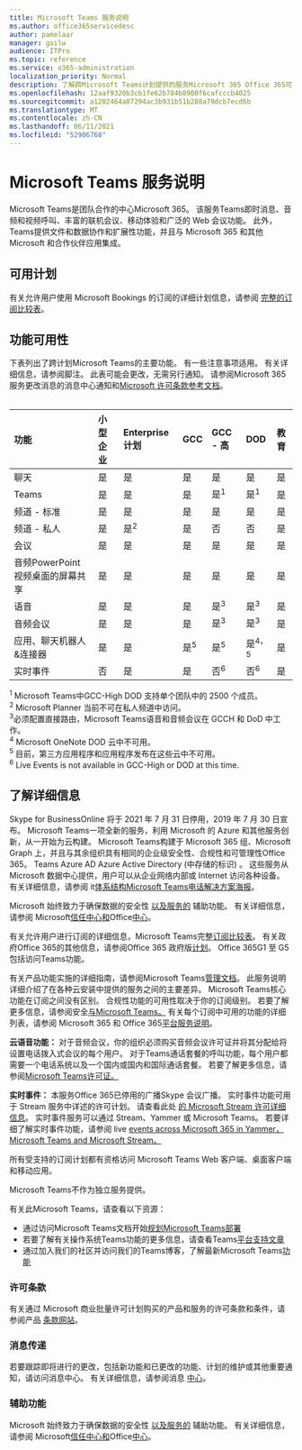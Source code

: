 ```yaml
---
title: Microsoft Teams 服务说明
ms.author: office365servicedesc
author: pamelaar
manager: gailw
audience: ITPro
ms.topic: reference
ms.service: o365-administration
localization_priority: Normal
description: 了解跨Microsoft Teams计划提供的服务Microsoft 365 Office 365可用性。
ms.openlocfilehash: 12aaf9320b3cb1fe62b784b8900f6cafcccb4025
ms.sourcegitcommit: a1202464a07294ac3b931b51b288a79dcb7ecd6b
ms.translationtype: MT
ms.contentlocale: zh-CN
ms.lasthandoff: 06/11/2021
ms.locfileid: "52906768"
---
```

# <a name="microsoft-teams-service-description"></a>Microsoft Teams 服务说明

Microsoft Teams是团队合作的中心Microsoft 365。 该服务Teams即时消息、音频和视频呼叫、丰富的联机会议、移动体验和广泛的 Web 会议功能。 此外，Teams提供文件和数据协作和扩展性功能，并且与 Microsoft 365 和其他 Microsoft 和合作伙伴应用集成。

## <a name="available-plans"></a>可用计划

有关允许用户使用 Microsoft Bookings 的订阅的详细计划信息，请参阅 [完整的订阅比较表](https://go.microsoft.com/fwlink/?linkid=2139145)。

## <a name="feature-availability"></a>功能可用性

下表列出了跨计划Microsoft Teams的主要功能。 有一些注意事项适用。 有关详细信息，请参阅脚注。 此表可能会更改，无需另行通知。 请参阅Microsoft 365服务更改消息的消息中心通知和[Microsoft 许可条款参考文档](https://www.microsoft.com/licensing/product-licensing/products)。<br><br>

| 功能 | 小型企业 | Enterprise计划 | GCC | GCC - 高 | DOD | 教育 |
|:-----|:-----|:-----|:-----|:-----|:-----|:-----|
|聊天  <br/> |是  <br/> |是  <br/> |是  <br/> |是  <br/> |是  <br/> |是  <br/> |
|Teams  <br/> |是 <br/> |是 <br/> |是 <br/> |是<sup>1</sup>  <br/> |是<sup>1</sup>  <br/> |是  <br/> |
|频道 - 标准  <br/> |是  <br/> |是  <br/> |是  <br/> |是  <br/> |是  <br/> |是  <br/> |
|频道 - 私人  <br/> |是  <br/> |是<sup>2</sup>  <br/> |是 <br/> |否  <br/> |否 <br/> |是  <br/> |
|会议  <br/> |是  <br/> |是  <br/> |是  <br/> |是  <br/> |是  <br/> |是  <br/> |
|音频PowerPoint视频桌面的屏幕共享 <br/> |是  <br/> |是  <br/> |是  <br/> |是  <br/> |是  <br/> |是  <br/> |
|语音  <br/> |是  <br/> |是  <br/> |是  <br/> |是<sup>3</sup>  <br/> |是<sup>3</sup>  <br/> |是  <br/> |
|音频会议  <br/> |是  <br/> |是  <br/> |是  <br/> |是<sup>3</sup>  <br/> |是<sup>3</sup>  <br/> |是  <br/> |
|应用、聊天机器人&连接器  <br/> |是  <br/> |是  <br/> |是<sup>5</sup>  <br/> |是<sup>5</sup>  <br/> |是<sup>4，5</sup>  <br/> |是  <br/> |
|实时事件  <br/> |否  <br/> |是  <br/> |是  <br/> |否<sup>6</sup>  <br/> |否<sup>6</sup>  <br/> |是  <br/> |

<sup>1</sup> Microsoft Teams中GCC-High DOD 支持单个团队中的 2500 个成员。<br/>
<sup>2</sup> Microsoft Planner 当前不可在私人频道中访问。<br/>
<sup>3</sup>必须配置直接路由，Microsoft Teams语音和音频会议在 GCCH 和 DoD 中工作。<br/>
<sup>4</sup> Microsoft OneNote DOD 云中不可用。<br/>
<sup>5</sup> 目前，第三方应用程序和应用程序发布在这些云中不可用。<br/>
<sup>6</sup> Live Events is not available in GCC-High or DOD at this time.<br/>

## <a name="learn-more"></a>了解详细信息

Skype for BusinessOnline 将于 2021 年 7 月 31 日停用，2019 年 7 月 30 日宣布。 [](https://techcommunity.microsoft.com/t5/Microsoft-Teams-Blog/Skype-for-Business-Online-to-Be-Retired-in-2021/ba-p/777833) Microsoft Teams一项全新的服务，利用 Microsoft 的 Azure 和其他服务创新，从一开始为云构建。 Microsoft Teams构建于 Microsoft 365 组、Microsoft Graph 上，并且与其余组织具有相同的企业级安全性、合规性和可管理性Office 365。 Teams Azure AD Azure Active Directory (中存储的标识) 。 这些服务从 Microsoft 数据中心提供，用户可以从企业网络内部或 Internet 访问各种设备。 有关详细信息，请参阅 it[体系结构Microsoft Teams电话解决方案海报](/microsoftteams/teams-architecture-solutions-posters)。

Microsoft 始终致力于确保数据的安全性 [以及服务的](https://www.microsoft.com/trust-center/compliance/accessibility) 辅助功能。 有关详细信息，请参阅 Microsoft[信任中心和](https://www.microsoft.com/trust-center)Office[中心](https://support.office.com/article/Office-Accessibility-Center-Resources-for-people-with-disabilities-ecab0fcf-d143-4fe8-a2ff-6cd596bddc6d)。

有关允许用户进行订阅的详细信息，Microsoft Teams完整[订阅比较表](https://go.microsoft.com/fwlink/?linkid=2139145)。 有关政府Office 365的其他信息，请参阅Office 365 政府版[计划](https://www.microsoft.com/microsoft-365/government/compare-office-365-government-plans)。 Office 365G1 至 G5 包括访问Teams功能。

有关产品功能实施的详细指南，请参阅Microsoft Teams[管理文档](/MicrosoftTeams)。 此服务说明详细介绍了在各种云安装中提供的服务之间的主要差异。 Microsoft Teams核心功能在订阅之间没有区别。 合规性功能的可用性取决于你的订阅级别。 若要了解更多信息，请参阅安全[与Microsoft Teams。](/microsoftteams/security-compliance-overview) 有关每个订阅中可用的功能的详细列表，请参阅 Microsoft 365 和 Office 365[平台服务说明](/office365/servicedescriptions/office-365-platform-service-description/office-365-platform-service-description)。

**云语音功能：** 对于音频会议，你的组织必须购买音频会议许可证并将其分配给将设置电话拨入式会议的每个用户。 对于Teams通话套餐的呼叫功能，每个用户都需要一个电话系统以及一个国内或国内和国际通话套餐。 若要了解更多信息，请参阅[Microsoft Teams许可证。](/microsoftteams/teams-add-on-licensing/microsoft-teams-add-on-licensing)

**实时事件：** 本服务Office 365已停用的广播Skype 会议广播。 实时事件功能可用于 Stream 服务中详述的许可计划。 请查看此处 [的 Microsoft Stream 许可详细信息](/stream/license-overview)。 实时事件服务可以通过 Stream、Yammer 或 Microsoft Teams。 若要详细了解实时事件功能，请参阅 live [events across Microsoft 365 in Yammer， Microsoft Teams and Microsoft Stream。](/stream/live-event-m365)

所有受支持的订阅计划都有资格访问 Microsoft Teams Web 客户端、桌面客户端和移动应用。

Microsoft Teams不作为独立服务提供。

有关此Microsoft Teams，请查看以下资源：

- 通过访问Microsoft Teams文档开始[规划Microsoft Teams部署](https://aka.ms/SuccessWithTeams)
- 若要了解有关操作系统Teams功能的更多信息，请查看Teams[平台支持文章](https://aka.ms/teamsfeaturesbyplatform)
- 通过加入我们的社区并访问我们的Teams博客，了解最新Microsoft Teams[功能](https://aka.ms/TeamsBlog)

### <a name="licensing-terms"></a>许可条款

有关通过 Microsoft 商业批量许可计划购买的产品和服务的许可条款和条件，请参阅产品 [条款网站](https://www.microsoft.com/licensing/terms/)。

### <a name="messaging"></a>消息传递

若要跟踪即将进行的更改，包括新功能和已更改的功能、计划的维护或其他重要通知，请访问消息中心。 有关详细信息，请参阅消息 [中心](/microsoft-365/admin/manage/message-center)。

### <a name="accessibility"></a>辅助功能

Microsoft 始终致力于确保数据的安全性 [以及服务的](https://www.microsoft.com/trust-center/compliance/accessibility) 辅助功能。 有关详细信息，请参阅 Microsoft[信任中心和](https://www.microsoft.com/trust-center)Office[中心](https://support.office.com/article/ecab0fcf-d143-4fe8-a2ff-6cd596bddc6d)。
